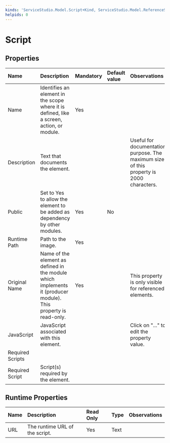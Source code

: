 ```yaml
---
kinds: 'ServiceStudio.Model.Script+Kind, ServiceStudio.Model.ReferenceScript+Kind'
helpids: 0
---
```


# Script

## Properties

| Name | Description | Mandatory | Default value | Observations |
| :--- | :--- | :--- | :--- | :--- |
| Name | Identifies an element in the scope where it is defined, like a screen, action, or module. | Yes |  |  |
| Description | Text that documents the element. |  |  | Useful for documentation purpose. The maximum size of this property is 2000 characters. |
| Public | Set to Yes to allow the element to be added as dependency by other modules. | Yes | No |  |
| Runtime Path | Path to the image. | Yes |  |  |
| Original Name | Name of the element as defined in the module which implements it \(producer module\). This property is read-only. | Yes |  | This property is only visible for referenced elements. |
| JavaScript | JavaScript associated with this element. |  |  | Click on "..." to edit the property value. |
| Required Scripts |  |  |  |  |
| Required Script | Script\(s\) required by the element. |  |  |  |

## Runtime Properties

| Name | Description | Read Only | Type | Observations |
| :--- | :--- | :--- | :--- | :--- |
| URL | The runtime URL of the script. | Yes | Text |  |

